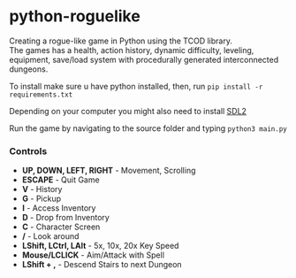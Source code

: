 # python-roguelike
Creating a rogue-like game in Python using the TCOD library. <br>
The games has a health, action history, dynamic difficulty, leveling, equipment, save/load system with procedurally generated interconnected dungeons.

To install make sure u have python installed, then, run 
```pip install -r requirements.txt``` 

Depending on your computer you might also need to install [SDL2](https://wiki.libsdl.org/SDL2/Installation)

Run the game by navigating to the source folder and typing ```python3 main.py```

### Controls

* **UP, DOWN, LEFT, RIGHT** - Movement, Scrolling
* **ESCAPE** - Quit Game
* **V** - History
* **G** - Pickup
* **I** - Access Inventory
* **D** - Drop from Inventory
* **C** - Character Screen
* **/** - Look around
* **LShift, LCtrl, LAlt** - 5x, 10x, 20x Key Speed
* **Mouse/LCLICK** - Aim/Attack with Spell
* **LShift + ,** - Descend Stairs to next Dungeon